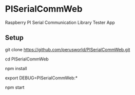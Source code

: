 # PISerialCommWeb
Raspberry PI Serial Communication Library Tester App

## Setup

git clone https://github.com/perusworld/PISerialCommWeb.git

cd PISerialCommWeb

npm install

export DEBUG=PISerialCommWeb:*

npm start

